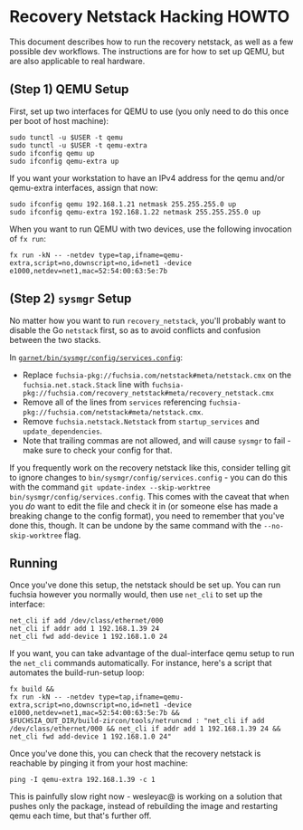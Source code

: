# Recovery Netstack Hacking HOWTO

This document describes how to run the recovery netstack, as well as a few
possible dev workflows. The instructions are for how to set up QEMU, but are
also applicable to real hardware.

## (Step 1) QEMU Setup

First, set up two interfaces for QEMU to use (you only need to do this once per
boot of host machine):

```
sudo tunctl -u $USER -t qemu
sudo tunctl -u $USER -t qemu-extra
sudo ifconfig qemu up
sudo ifconfig qemu-extra up
```

If you want your workstation to have an IPv4 address for the qemu and/or
qemu-extra interfaces, assign that now:

```
sudo ifconfig qemu 192.168.1.21 netmask 255.255.255.0 up
sudo ifconfig qemu-extra 192.168.1.22 netmask 255.255.255.0 up
```

When you want to run QEMU with two devices, use the following invocation of
`fx run`:

```
fx run -kN -- -netdev type=tap,ifname=qemu-extra,script=no,downscript=no,id=net1 -device e1000,netdev=net1,mac=52:54:00:63:5e:7b
```

## (Step 2) `sysmgr` Setup

No matter how you want to run `recovery_netstack`, you'll probably want to
disable the Go `netstack` first, so as to avoid conflicts and confusion between
the two stacks.

In [`garnet/bin/sysmgr/config/services.config`](../sysmgr/config/services.config):

* Replace `fuchsia-pkg://fuchsia.com/netstack#meta/netstack.cmx` on the
  `fuchsia.net.stack.Stack` line with
  `fuchsia-pkg://fuchsia.com/recovery_netstack#meta/recovery_netstack.cmx`
* Remove all of the lines from `services` referencing
  `fuchsia-pkg://fuchsia.com/netstack#meta/netstack.cmx`.
* Remove `fuchsia.netstack.Netstack` from `startup_services` and
  `update_dependencies`.
* Note that trailing commas are not allowed, and will cause `sysmgr` to fail -
  make sure to check your config for that.

If you frequently work on the recovery netstack like this, consider telling git
to ignore changes to `bin/sysmgr/config/services.config` - you can do this with
the command `git update-index --skip-worktree bin/sysmgr/config/services.config`.
This comes with the caveat that when you _do_ want to edit the file and check it
in (or someone else has made a breaking change to the config format), you need
to remember that you've done this, though. It can be undone by the same command
with the `--no-skip-worktree` flag.

## Running

Once you've done this setup, the netstack should be set up. You can run fuchsia
however you normally would, then use `net_cli` to set up the interface:

```
net_cli if add /dev/class/ethernet/000
net_cli if addr add 1 192.168.1.39 24
net_cli fwd add-device 1 192.168.1.0 24
```

If you want, you can take advantage of the dual-interface qemu setup to run the
`net_cli` commands automatically. For instance, here's a script that automates
the build-run-setup loop:

```
fx build &&
fx run -kN -- -netdev type=tap,ifname=qemu-extra,script=no,downscript=no,id=net1 -device e1000,netdev=net1,mac=52:54:00:63:5e:7b &&
$FUCHSIA_OUT_DIR/build-zircon/tools/netruncmd : "net_cli if add /dev/class/ethernet/000 && net_cli if addr add 1 192.168.1.39 24 && net_cli fwd add-device 1 192.168.1.0 24"
```

Once you've done this, you can check that the recovery netstack is reachable by
pinging it from your host machine:

```
ping -I qemu-extra 192.168.1.39 -c 1
```

This is painfully slow right now - wesleyac@ is working on a solution that
pushes only the package, instead of rebuilding the image and restarting qemu
each time, but that's further off.
